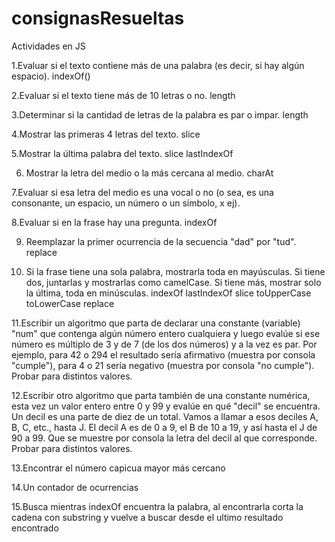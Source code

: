 # consignasResueltas
Actividades en JS 

1.Evaluar si el texto contiene más de una palabra (es decir, si hay algún espacio). indexOf()

2.Evaluar si el texto tiene más de 10 letras o no.  length  

3.Determinar si la cantidad de letras de la palabra es par o impar. length 

4.Mostrar las primeras 4 letras del texto.  slice 

5.Mostrar la última palabra del texto. slice lastIndexOf 

6. Mostrar la letra del medio o la más cercana al medio. charAt 

7.Evaluar si esa letra del medio es una vocal o no (o sea, es una consonante, un espacio, un número o un símbolo, x ej).

8.Evaluar si en la frase hay una pregunta. indexOf 

9. Reemplazar la primer ocurrencia de la secuencia "dad" por "tud". replace

10. Si la frase tiene una sola palabra, mostrarla toda en mayúsculas. Si 
tiene dos, juntarlas y mostrarlas como camelCase. Si tiene más, mostrar 
solo la última, toda en minúsculas. indexOf lastIndexOf slice toUpperCase toLowerCase replace

11.Escribir un algoritmo que parta de declarar una constante (variable) "num" que contenga algún 
número entero cualquiera y luego evalúe si ese número es múltiplo de 3 y de 7 (de los dos números) 
y a la vez es par. Por ejemplo, para 42 o 294 el resultado sería afirmativo (muestra por consola "cumple"),
 para 4 o 21 sería negativo (muestra por consola "no cumple"). Probar para distintos valores.

12.Escribir otro algoritmo que parta también de una constante numérica, esta vez un valor 
entero entre 0 y 99 y evalúe en qué "decil" se encuentra. Un decil es una parte de diez de un 
total. Vamos a llamar a esos deciles A, B, C, etc., hasta J. El decil A es de 0 a 9, el B de 10 a 19,
y así hasta el J de 90 a 99. Que se muestre por consola la letra del decil al que corresponde. Probar 
para distintos valores.

13.Encontrar el número capicua mayor más cercano

14.Un contador de ocurrencias

15.Busca mientras indexOf encuentra la palabra, al encontrarla corta la cadena con substring y vuelve a buscar desde
el ultimo resultado encontrado
